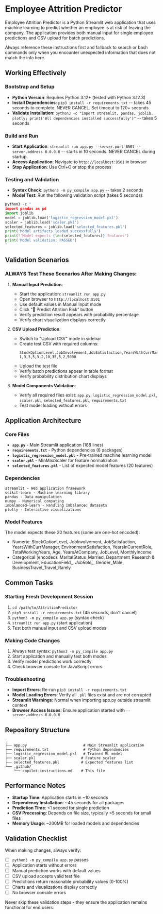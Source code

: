 # Employee Attrition Predictor

Employee Attrition Predictor is a Python Streamlit web application that uses machine learning to predict whether an employee is at risk of leaving the company. The application provides both manual input for single employee predictions and CSV upload for batch predictions.

Always reference these instructions first and fallback to search or bash commands only when you encounter unexpected information that does not match the info here.

## Working Effectively

### Bootstrap and Setup
- **Python Version**: Requires Python 3.12+ (tested with Python 3.12.3)
- **Install Dependencies**: `pip3 install -r requirements.txt` -- takes 45 seconds to complete. NEVER CANCEL. Set timeout to 120+ seconds.
- **Validate Installation**: `python3 -c "import streamlit, pandas, joblib, plotly; print('All dependencies installed successfully')"` -- takes 5 seconds

### Build and Run
- **Start Application**: `streamlit run app.py --server.port 8501 --server.address 0.0.0.0` -- starts in 10 seconds. NEVER CANCEL during startup.
- **Access Application**: Navigate to `http://localhost:8501` in browser
- **Stop Application**: Use Ctrl+C or stop the process

### Testing and Validation
- **Syntax Check**: `python3 -m py_compile app.py` -- takes 2 seconds
- **Model Test**: Run the following validation script (takes 5 seconds):
```python
python3 -c "
import pandas as pd
import joblib
model = joblib.load('logistic_regression_model.pkl')
scaler = joblib.load('scaler.pkl')
selected_features = joblib.load('selected_features.pkl')
print('Model artifacts loaded successfully')
print(f'Model expects {len(selected_features)} features')
print('Model validation: PASSED')
"
```

## Validation Scenarios

### ALWAYS Test These Scenarios After Making Changes:
1. **Manual Input Prediction**:
   - Start the application: `streamlit run app.py`
   - Open browser to `http://localhost:8501`
   - Use default values in Manual Input mode
   - Click "🔮 Predict Attrition Risk" button
   - Verify prediction result appears with probability percentage
   - Verify chart visualization displays correctly

2. **CSV Upload Prediction**:
   - Switch to "Upload CSV" mode in sidebar
   - Create test CSV with required columns:
     ```csv
     StockOptionLevel,JobInvolvement,JobSatisfaction,YearsWithCurrManager,EnvironmentSatisfaction,YearsInCurrentRole,TotalWorkingYears,Age,YearsAtCompany,JobLevel,MonthlyIncome
     1,3,3,5,3,2,10,35,5,2,5000
     ```
   - Upload the test file
   - Verify batch predictions appear in table format
   - Verify probability distribution chart displays

3. **Model Components Validation**:
   - Verify all required files exist: `app.py`, `logistic_regression_model.pkl`, `scaler.pkl`, `selected_features.pkl`, `requirements.txt`
   - Test model loading without errors

## Application Architecture

### Core Files
- **`app.py`** - Main Streamlit application (188 lines)
- **`requirements.txt`** - Python dependencies (6 packages)
- **`logistic_regression_model.pkl`** - Pre-trained machine learning model
- **`scaler.pkl`** - MinMaxScaler for feature normalization
- **`selected_features.pkl`** - List of expected model features (20 features)

### Dependencies
```
streamlit - Web application framework
scikit-learn - Machine learning library
pandas - Data manipulation
numpy - Numerical computing
imbalanced-learn - Handling imbalanced datasets
plotly - Interactive visualizations
```

### Model Features
The model expects these 20 features (some are one-hot encoded):
- Numeric: StockOptionLevel, JobInvolvement, JobSatisfaction, YearsWithCurrManager, EnvironmentSatisfaction, YearsInCurrentRole, TotalWorkingYears, Age, YearsAtCompany, JobLevel, MonthlyIncome
- Categorical (encoded): MaritalStatus_Married, Department_Research & Development, EducationField_*, JobRole_*, Gender_Male, BusinessTravel_Travel_Rarely

## Common Tasks

### Starting Fresh Development Session
1. `cd /path/to/AttritionPredictor`
2. `pip3 install -r requirements.txt` (45 seconds, don't cancel)
3. `python3 -m py_compile app.py` (syntax check)
4. `streamlit run app.py` (start application)
5. Test both manual input and CSV upload modes

### Making Code Changes
1. Always test syntax: `python3 -m py_compile app.py`
2. Start application and manually test both modes
3. Verify model predictions work correctly
4. Check browser console for JavaScript errors

### Troubleshooting
- **Import Errors**: Re-run `pip3 install -r requirements.txt`
- **Model Loading Errors**: Verify all `.pkl` files exist and are not corrupted
- **Streamlit Warnings**: Normal when importing app.py outside streamlit context
- **Browser Access Issues**: Ensure application started with `--server.address 0.0.0.0`

## Repository Structure
```
.
├── app.py                          # Main Streamlit application
├── requirements.txt                # Python dependencies
├── logistic_regression_model.pkl   # Trained ML model
├── scaler.pkl                     # Feature scaler
├── selected_features.pkl          # Expected features list
└── .github/
    └── copilot-instructions.md    # This file
```

## Performance Notes
- **Startup Time**: Application starts in ~10 seconds
- **Dependency Installation**: ~45 seconds for all packages
- **Prediction Time**: <1 second for single prediction
- **CSV Processing**: Depends on file size, typically <5 seconds for small files
- **Memory Usage**: ~200MB for loaded models and dependencies

## Validation Checklist
When making changes, always verify:
- [ ] `python3 -m py_compile app.py` passes
- [ ] Application starts without errors
- [ ] Manual prediction works with default values
- [ ] CSV upload accepts valid test file
- [ ] Predictions return reasonable probability values (0-100%)
- [ ] Charts and visualizations display correctly
- [ ] No browser console errors

Never skip these validation steps - they ensure the application remains functional for end users.